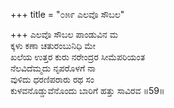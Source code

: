 +++
title = "೦೫೯ ಎಲವೊ ಸೌಬಲ"

+++
ಎಲವೊ ಸೌಬಲ ಪಾಂಡುವಿನ ಮ  
ಕ್ಕಳು ಕಣಾ ಚತುರಂಬುನಿಧಿ ಮೇ  
ಖಲೆಯ ಉತ್ತರ ಕುರು ನರೇಂದ್ರರ ಸೀಮೆಪರಿಯಂತ  
ನೆಲವಿದೆಮ್ಮದು ನೃಪರೊಳಗೆ ನಾ  
ವುಳಿದು ಧರಣಿಪರಾರು ರಥ ಸಂ  
ಕುಳವನೊಡ್ಡುವೆನೊಂದು ಬಾರಿಗೆ ಹತ್ತು ಸಾವಿರವ    ॥59॥